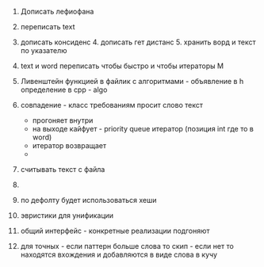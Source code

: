 1. Дописать лефиофана
2. переписать text
3. дописать консиденс
   4. дописать гет дистанс
   5. хранить ворд и текст по указателю

4. text и word переписать чтобы быстро и чтобы итераторы М
5. Ливенштейн функцией в файлик с алгоритмами - объявление в h определение в cpp - algo
6. совпадение - класс требованиям просит слово текст
   * прогоняет внутри
   * на выходе кайфует - priority queue<iterator> итератор (позиция int где то в word)
   * итератор возвращает 
   * 
7. считывать текст с файла
8. 
9. по дефолту будет использоваться хеши
10. эвристики для унификации
   1. общий интерфейс - конкретные реализации подгоняют
   2. для точных - если паттерн больше слова то скип - если нет то находятся вхождения и добавляются в виде слова в кучу